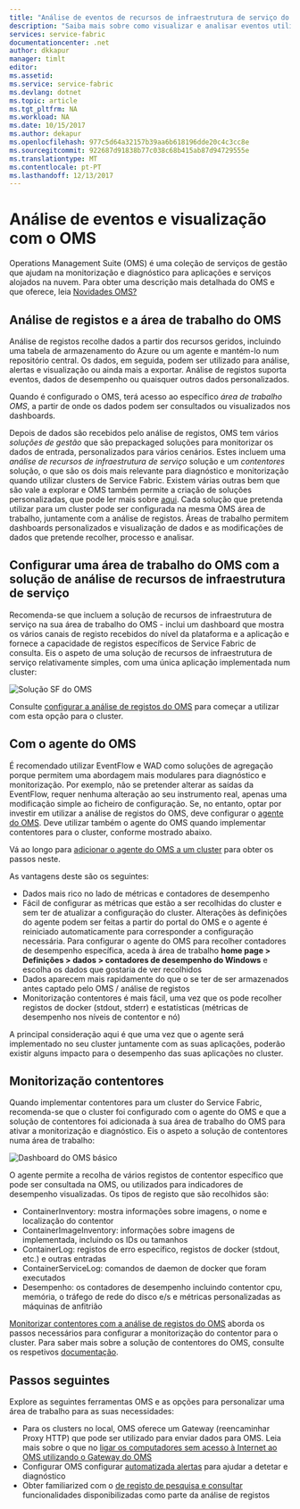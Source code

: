 ```yaml
---
title: "Análise de eventos de recursos de infraestrutura de serviço do Azure com o OMS | Microsoft Docs"
description: "Saiba mais sobre como visualizar e analisar eventos utilizando o OMS para monitorização e diagnóstico de clusters de Service Fabric do Azure."
services: service-fabric
documentationcenter: .net
author: dkkapur
manager: timlt
editor: 
ms.assetid: 
ms.service: service-fabric
ms.devlang: dotnet
ms.topic: article
ms.tgt_pltfrm: NA
ms.workload: NA
ms.date: 10/15/2017
ms.author: dekapur
ms.openlocfilehash: 977c5d64a32157b39aa6b618196dde20c4c3cc8e
ms.sourcegitcommit: 922687d91838b77c038c68b415ab87d94729555e
ms.translationtype: MT
ms.contentlocale: pt-PT
ms.lasthandoff: 12/13/2017
---
```

# <a name="event-analysis-and-visualization-with-oms"></a>Análise de eventos e visualização com o OMS

Operations Management Suite (OMS) é uma coleção de serviços de gestão que ajudam na monitorização e diagnóstico para aplicações e serviços alojados na nuvem. Para obter uma descrição mais detalhada do OMS e que oferece, leia [Novidades OMS?](../operations-management-suite/operations-management-suite-overview.md)

## <a name="log-analytics-and-the-oms-workspace"></a>Análise de registos e a área de trabalho do OMS

Análise de registos recolhe dados a partir dos recursos geridos, incluindo uma tabela de armazenamento do Azure ou um agente e mantém-lo num repositório central. Os dados, em seguida, podem ser utilizado para análise, alertas e visualização ou ainda mais a exportar. Análise de registos suporta eventos, dados de desempenho ou quaisquer outros dados personalizados.

Quando é configurado o OMS, terá acesso ao específico *área de trabalho OMS*, a partir de onde os dados podem ser consultados ou visualizados nos dashboards.

Depois de dados são recebidos pelo análise de registos, OMS tem vários *soluções de gestão* que são prepackaged soluções para monitorizar os dados de entrada, personalizados para vários cenários. Estes incluem uma *análise de recursos de infraestrutura de serviço* solução e um *contentores* solução, o que são os dois mais relevante para diagnóstico e monitorização quando utilizar clusters de Service Fabric. Existem várias outras bem que são vale a explorar e OMS também permite a criação de soluções personalizadas, que pode ler mais sobre [aqui](../operations-management-suite/operations-management-suite-solutions.md). Cada solução que pretenda utilizar para um cluster pode ser configurada na mesma OMS área de trabalho, juntamente com a análise de registos. Áreas de trabalho permitem dashboards personalizados e visualização de dados e as modificações de dados que pretende recolher, processo e analisar.

## <a name="setting-up-an-oms-workspace-with-the-service-fabric-analytics-solution"></a>Configurar uma área de trabalho do OMS com a solução de análise de recursos de infraestrutura de serviço
Recomenda-se que incluem a solução de recursos de infraestrutura de serviço na sua área de trabalho do OMS - inclui um dashboard que mostra os vários canais de registo recebidos do nível da plataforma e a aplicação e fornece a capacidade de registos específicos de Service Fabric de consulta. Eis o aspeto de uma solução de recursos de infraestrutura de serviço relativamente simples, com uma única aplicação implementada num cluster:

![Solução SF do OMS](media/service-fabric-diagnostics-event-analysis-oms/service-fabric-solution.png)

Consulte [configurar a análise de registos do OMS](service-fabric-diagnostics-oms-setup.md) para começar a utilizar com esta opção para o cluster.

## <a name="using-the-oms-agent"></a>Com o agente do OMS

É recomendado utilizar EventFlow e WAD como soluções de agregação porque permitem uma abordagem mais modulares para diagnóstico e monitorização. Por exemplo, não se pretender alterar as saídas da EventFlow, requer nenhuma alteração ao seu instrumento real, apenas uma modificação simple ao ficheiro de configuração. Se, no entanto, optar por investir em utilizar a análise de registos do OMS, deve configurar o [agente do OMS](../log-analytics/log-analytics-windows-agent.md). Deve utilizar também o agente do OMS quando implementar contentores para o cluster, conforme mostrado abaixo. 

Vá ao longo para [adicionar o agente do OMS a um cluster](service-fabric-diagnostics-oms-agent.md) para obter os passos neste.

As vantagens deste são os seguintes:

* Dados mais rico no lado de métricas e contadores de desempenho
* Fácil de configurar as métricas que estão a ser recolhidas do cluster e sem ter de atualizar a configuração do cluster. Alterações às definições do agente podem ser feitas a partir do portal do OMS e o agente é reiniciado automaticamente para corresponder a configuração necessária. Para configurar o agente do OMS para recolher contadores de desempenho específica, aceda à área de trabalho **home page > Definições > dados > contadores de desempenho do Windows** e escolha os dados que gostaria de ver recolhidos
* Dados aparecem mais rapidamente do que o se ter de ser armazenados antes captado pelo OMS / análise de registos
* Monitorização contentores é mais fácil, uma vez que os pode recolher registos de docker (stdout, stderr) e estatísticas (métricas de desempenho nos níveis de contentor e nó)

A principal consideração aqui é que uma vez que o agente será implementado no seu cluster juntamente com as suas aplicações, poderão existir alguns impacto para o desempenho das suas aplicações no cluster.

## <a name="monitoring-containers"></a>Monitorização contentores

Quando implementar contentores para um cluster do Service Fabric, recomenda-se que o cluster foi configurado com o agente do OMS e que a solução de contentores foi adicionada à sua área de trabalho do OMS para ativar a monitorização e diagnóstico. Eis o aspeto a solução de contentores numa área de trabalho:

![Dashboard do OMS básico](./media/service-fabric-diagnostics-event-analysis-oms/oms-containers-dashboard.png)

O agente permite a recolha de vários registos de contentor específico que pode ser consultada na OMS, ou utilizados para indicadores de desempenho visualizadas. Os tipos de registo que são recolhidos são:

* ContainerInventory: mostra informações sobre imagens, o nome e localização do contentor
* ContainerImageInventory: informações sobre imagens de implementada, incluindo os IDs ou tamanhos
* ContainerLog: registos de erro específico, registos de docker (stdout, etc.) e outras entradas
* ContainerServiceLog: comandos de daemon de docker que foram executados
* Desempenho: os contadores de desempenho incluindo contentor cpu, memória, o tráfego de rede do disco e/s e métricas personalizadas as máquinas de anfitrião

[Monitorizar contentores com a análise de registos do OMS](service-fabric-diagnostics-oms-containers.md) aborda os passos necessários para configurar a monitorização do contentor para o cluster. Para saber mais sobre a solução de contentores do OMS, consulte os respetivos [documentação](../log-analytics/log-analytics-containers.md).

## <a name="next-steps"></a>Passos seguintes

Explore as seguintes ferramentas OMS e as opções para personalizar uma área de trabalho para as suas necessidades:

* Para os clusters no local, OMS oferece um Gateway (reencaminhar Proxy HTTP) que pode ser utilizado para enviar dados para OMS. Leia mais sobre o que no [ligar os computadores sem acesso à Internet ao OMS utilizando o Gateway do OMS](../log-analytics/log-analytics-oms-gateway.md)
* Configurar OMS configurar [automatizada alertas](../log-analytics/log-analytics-alerts.md) para ajudar a detetar e diagnóstico
* Obter familiarized com o [de registo de pesquisa e consultar](../log-analytics/log-analytics-log-searches.md) funcionalidades disponibilizadas como parte da análise de registos